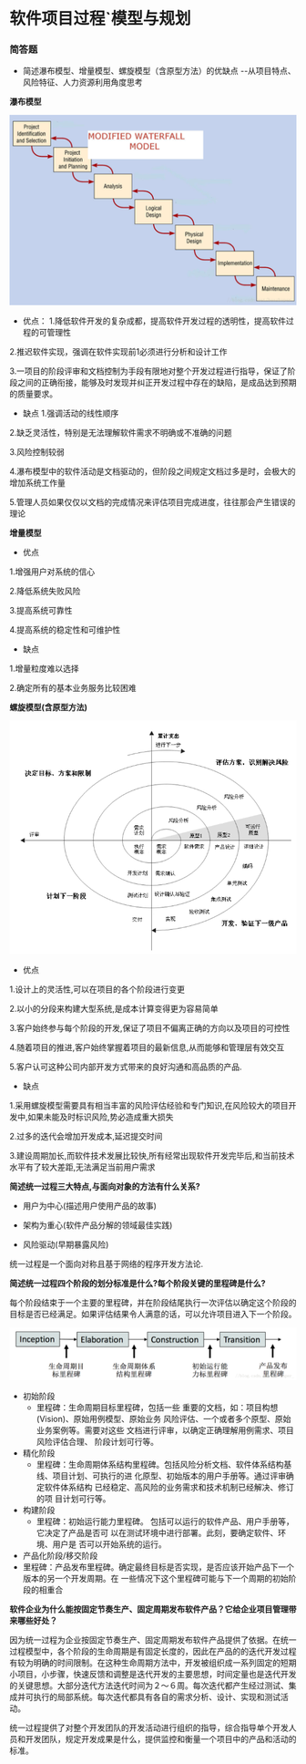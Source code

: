 ﻿软件项目过程`模型与规划
==========

### **简答题**

- 简述瀑布模型、增量模型、螺旋模型（含原型方法）的优缺点
  --从项目特点、风险特征、人力资源利用角度思考

**瀑布模型**

![avatar](3(1).png)

- 优点：
1.降低软件开发的复杂成都，提高软件开发过程的透明性，提高软件过程的可管理性
 
2.推迟软件实现，强调在软件实现前1必须进行分析和设计工作

3.一项目的阶段评审和文档控制为手段有限地对整个开发过程进行指导，保证了阶段之间的正确衔接，能够及时发现并纠正开发过程中存在的缺陷，是成品达到预期的质量要求。

- 缺点
1.强调活动的线性顺序

2.缺乏灵活性，特别是无法理解软件需求不明确或不准确的问题

3.风险控制较弱

4.瀑布模型中的软件活动是文档驱动的，但阶段之间规定文档过多是时，会极大的增加系统工作量

5.管理人员如果仅仅以文档的完成情况来评估项目完成进度，往往那会产生错误的理论

**增量模型**

- 优点

1.增强用户对系统的信心

2.降低系统失败风险

3.提高系统可靠性

4.提高系统的稳定性和可维护性

- 缺点

1.增量粒度难以选择

2.确定所有的基本业务服务比较困难

**螺旋模型(含原型方法)**

![Alt tex](3(2).png)

- 优点

1.设计上的灵活性,可以在项目的各个阶段进行变更

2.以小的分段来构建大型系统,是成本计算变得更为容易简单

3.客户始终参与每个阶段的开发,保证了项目不偏离正确的方向以及项目的可控性

4.随着项目的推进,客户始终掌握着项目的最新信息,从而能够和管理层有效交互

5.客户认可这种公司内部开发方式带来的良好沟通和高品质的产品.

- 缺点

1.采用螺旋模型需要具有相当丰富的风险评估经验和专门知识,在风险较大的项目开发中,如果未能及时标识风险,势必造成重大损失

2.过多的迭代会增加开发成本,延迟提交时间

3.建设周期加长,而软件技术发展比较快,所有经常出现软件开发完毕后,和当前技术水平有了较大差距,无法满足当前用户需求

**简述统一过程三大特点,与面向对象的方法有什么关系?**

- 用户为中心(描述用户使用产品的故事)

- 架构为重心(软件产品分解的领域最佳实践)

- 风险驱动(早期暴露风险)

 统一过程是一个面向对称且基于网络的程序开发方法论.

**简述统一过程四个阶段的划分标准是什么?每个阶段关键的里程碑是什么?**

每个阶段结束于一个主要的里程碑，并在阶段结尾执行一次评估以确定这个阶段的目标是否已经满足。如果评估结果令人满意的话，可以允许项目进入下一个阶段。 

![image](3(3).png)

- 初始阶段 
  - 里程碑：生命周期目标里程碑，包括一些 重要的文档，如：项目构想 (Vision)、原始用例模型、原始业务 风险评估、一个或者多个原型、原始业务案例等。需要对这些 文档进行评审，以确定正确理解用例需求、项目风险评估合理、 阶段计划可行等。
- 精化阶段 
  - 里程碑：生命周期体系结构里程碑。包括风险分析文档、软件体系结构基线、项目计划、可执行的进 化原型、初始版本的用户手册等。通过评审确定软件体系结构 已经稳定、高风险的业务需求和技术机制已经解决、修订的项 目计划可行等。
- 构建阶段 
  - 里程碑：初始运行能力里程碑。 包括可以运行的软件产品、用户手册等，它决定了产品是否可 以在测试环境中进行部署。此刻，要确定软件、环境、用户是 否可以开始系统的运行。
- 产品化阶段/移交阶段 
 - 里程碑：产品发布里程碑。确定最终目标是否实现，是否应该开始产品下一个版本的另一个开发周期。在 一些情况下这个里程碑可能与下一个周期的初始阶段的相重合

**软件企业为什么能按固定节奏生产、固定周期发布软件产品？它给企业项目管理带来哪些好处？**

因为统一过程为企业按固定节奏生产、固定周期发布软件产品提供了依据。在统一过程模型中，各个阶段的生命周期是有固定长度的，因此在产品的的迭代开发过程有较为明确的时间限制。在这种生命周期方法中，开发被组织成一系列固定的短期小项目，小步骤，快速反馈和调整是迭代开发的主要思想，时间定量也是迭代开发的关键思想。大部分迭代方法迭代时间为２～６周。每次迭代都产生经过测试、集成并可执行的局部系统。每次迭代都具有各自的需求分析、设计、实现和测试活动。

统一过程提供了对整个开发团队的开发活动进行组织的指导，综合指导单个开发人员和开发团队，规定开发成果是什么，提供监控和衡量一个项目中的产品和活动的标准。

